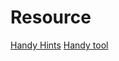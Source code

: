 # Resource
[Handy Hints](https://yodalee.blogspot.com/2019/01/readingcode.html?m=1&fbclid=IwAR3F-1mPVznCgtmkpKxYN7fvTGjeqir5ZmHiDSjj-Ed5Y2ssKHxy03Hbuxg)
[Handy tool](https://www.sourcetrail.com/?fbclid=IwAR0YPj3T_wMv7DrWrr2Tcnolie0ffQHlFYqyRLD_WDl1CEEhn6i8o-CoetY#intro)

